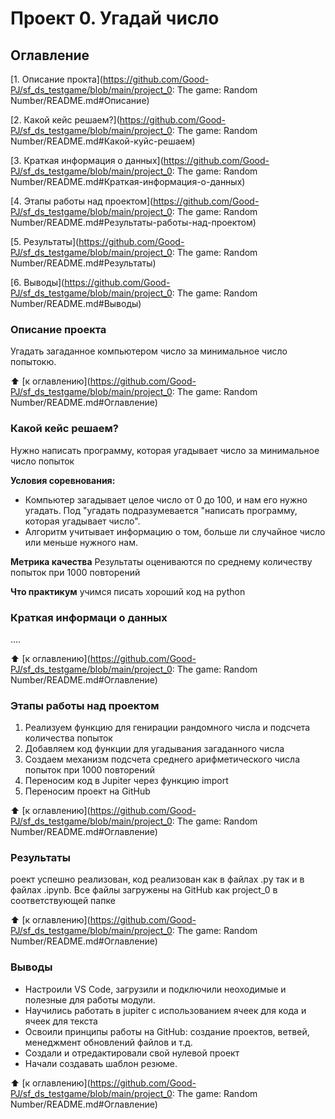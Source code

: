 # Проект 0. Угадай число

## Оглавление
[1. Описание прокта](https://github.com/Good-PJ/sf_ds_testgame/blob/main/project_0: The game: Random Number/README.md#Описание)

[2. Какой кейс решаем?](https://github.com/Good-PJ/sf_ds_testgame/blob/main/project_0: The game: Random Number/README.md#Какой-куйс-решаем)

[3. Краткая информация о данных](https://github.com/Good-PJ/sf_ds_testgame/blob/main/project_0: The game: Random Number/README.md#Краткая-информация-о-данных)

[4. Этапы работы над проектом](https://github.com/Good-PJ/sf_ds_testgame/blob/main/project_0: The game: Random Number/README.md#Результаты-работы-над-проектом)

[5. Результаты](https://github.com/Good-PJ/sf_ds_testgame/blob/main/project_0: The game: Random Number/README.md#Результаты)

[6. Выводы](https://github.com/Good-PJ/sf_ds_testgame/blob/main/project_0: The game: Random Number/README.md#Выводы)


### Описание проекта
Угадать загаданное компьютером число за минимальное число попытокю.

:arrow_up: [к оглавлению](https://github.com/Good-PJ/sf_ds_testgame/blob/main/project_0: The game: Random Number/README.md#Оглавление)


### Какой кейс решаем?
Нужно написать программу, которая угадывает число за минимальное число попыток

**Условия соревнования:**
- Компьютер загадывает целое число от 0 до 100, и нам его нужно угадать. Под "угадать подразумевается "написать программу, которая угадывает число".
- Алгоритм учитывает информацию о том, больше ли случайное число или меньше нужного нам.

**Метрика качества**
Результаты оцениваются по среднему количеству попыток при 1000 повторений

**Что практикум**
учимся писать хороший код на python


### Краткая информаци о данных
....

:arrow_up: [к оглавлению](https://github.com/Good-PJ/sf_ds_testgame/blob/main/project_0: The game: Random Number/README.md#Оглавление)


### Этапы работы над проектом

1. Реализуем функцию для генирации рандомного числа и подсчета количества попыток
2. Добавляем код функции для угадывания загаданного числа
3. Создаем механизм подсчета среднего арифметического числа попыток при 1000 повторений
4. Переносим код в Jupiter через функцию import
5. Переносим проект на GitHub

:arrow_up: [к оглавлению](https://github.com/Good-PJ/sf_ds_testgame/blob/main/project_0: The game: Random Number/README.md#Оглавление)



### Результаты

роект успешно реализован, код реализован как в файлах .py так и в файлах .ipynb. Все файлы загружены на GitHub как project_0 в соответствующей папке

:arrow_up: [к оглавлению](https://github.com/Good-PJ/sf_ds_testgame/blob/main/project_0: The game: Random Number/README.md#Оглавление)


### Выводы

- Настроили VS Code, загрузили и подключили неоходимые и полезные для работы модули.
- Научились работать в jupiter с использованием ячеек для кода и ячеек для текста
- Освоили принципы работы на GitHub: создание проектов, ветвей, менеджмент обновлений файлов и т.д.
- Создали и отредактировали свой нулевой проект
- Начали создавать шаблон резюме.

:arrow_up: [к оглавлению](https://github.com/Good-PJ/sf_ds_testgame/blob/main/project_0: The game: Random Number/README.md#Оглавление)
